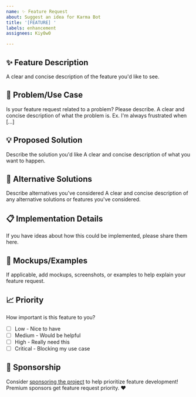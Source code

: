 ```yaml
---
name: ✨ Feature Request
about: Suggest an idea for Karma Bot
title: '[FEATURE] '
labels: enhancement
assignees: Kiy0w0

---
```


## ✨ Feature Description
A clear and concise description of the feature you'd like to see.

## 🎯 Problem/Use Case
Is your feature request related to a problem? Please describe.
A clear and concise description of what the problem is. Ex. I'm always frustrated when [...]

## 💡 Proposed Solution
Describe the solution you'd like
A clear and concise description of what you want to happen.

## 🔄 Alternative Solutions
Describe alternatives you've considered
A clear and concise description of any alternative solutions or features you've considered.

## 📋 Implementation Details
If you have ideas about how this could be implemented, please share them here.

## 🎨 Mockups/Examples
If applicable, add mockups, screenshots, or examples to help explain your feature request.

## 📈 Priority
How important is this feature to you?
- [ ] Low - Nice to have
- [ ] Medium - Would be helpful
- [ ] High - Really need this
- [ ] Critical - Blocking my use case

## 💖 Sponsorship
Consider [sponsoring the project](https://github.com/sponsors/Kiy0w0) to help prioritize feature development! Premium sponsors get feature request priority. ❤️
